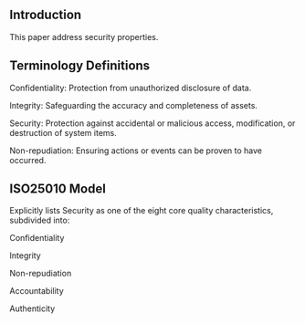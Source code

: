 ## Introduction
This paper address security properties.

## Terminology Definitions
Confidentiality: Protection from unauthorized disclosure of data.  

Integrity: Safeguarding the accuracy and completeness of assets.  

Security: Protection against accidental or malicious access, modification, or destruction of system items.  

Non-repudiation: Ensuring actions or events can be proven to have occurred.  

## ISO25010 Model
Explicitly lists Security as one of the eight core quality characteristics, subdivided into:  

Confidentiality  

Integrity  

Non-repudiation  

Accountability  

Authenticity  